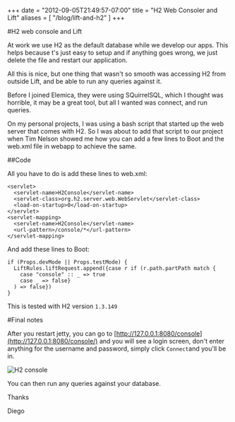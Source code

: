 +++
date = "2012-09-05T21:49:57-07:00"
title = "H2 Web Consoler and Lift"
aliases = [
	"/blog/lift-and-h2"
]
+++

[title=]: /
[category: Lift]: /
[date: 2012/09/5]: /
[tags: {lift, H2, scala}]: /

#H2 web console and Lift

At work we use H2 as the default database while we develop our apps. This helps because t's just easy to setup and if anything goes wrong, we just delete the file and restart our application.

All this is nice, but one thing that wasn't so smooth was accessing H2 from outside Lift, and be able to run any queries against it.

Before I joined Elemica, they were using SQuirrelSQL, which I thought was horrible, it may be a great tool, but all I wanted was connect, and run queries.

On my personal projects, I was using a bash script that started up the web server that comes with H2. So I was about to add that script to our project when Tim Nelson showed me how you can add a few lines to Boot and the web.xml file in webapp to achieve the same.

##Code


All you have to do is add these lines to web.xml:



    <servlet>
      <servlet-name>H2Console</servlet-name>
      <servlet-class>org.h2.server.web.WebServlet</servlet-class>
      <load-on-startup>0</load-on-startup>
    </servlet>
    <servlet-mapping>
      <servlet-name>H2Console</servlet-name>
      <url-pattern>/console/*</url-pattern>
    </servlet-mapping>


And add these lines to Boot:

    if (Props.devMode || Props.testMode) {
      LiftRules.liftRequest.append({case r if (r.path.partPath match {
        case "console" :: _ => true
        case _ => false}
      ) => false})
    }


This is tested with H2 version `1.3.149`

#Final notes

After you restart jetty, you can go to [http://127.0.0.1:8080/console](http://127.0.0.1:8080/console/) and you will see a login screen, don't enter anything for the username and password, simply click `Connect`and you'll be in.

![H2 console](/images/h2-web-console.jpg)

You can then run any queries against your database.


Thanks

  Diego
